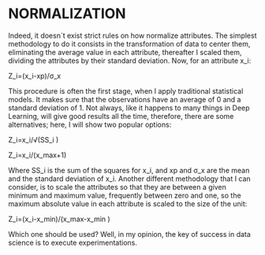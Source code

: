 # NORMALIZATION
Indeed, it doesn´t exist strict rules on how normalize attributes.  The simplest methodology to do it consists in the transformation of data to center them, eliminating the average value in each attribute, thereafter I scaled them, dividing the attributes by their standard deviation. Now, for an attribute x_i:

Z_i=(x_i-xp)/σ_x 

This procedure is often the first stage, when I apply traditional statistical models. It makes sure that the observations have an average of 0 and a standard deviation of 1. Not always, like it happens to many things in Deep Learning, will give good results all the time, therefore, there are some alternatives; here, I will show two popular options:

Z_i=x_i/√(SS_i )

Z_i=x_i/(x_max+1)

Where SS_i is the sum of the squares for x_i, and xp and σ_x are the mean and the standard deviation of x_i. Another different methodology that I can consider, is to scale the attributes so that they are between a given minimum and maximum value, frequently between zero and one, so the maximum absolute value in each attribute is scaled to the size of the unit:

Z_i=(x_i-x_min)/(x_max-x_min )

Which one should be used? Well, in my opinion, the key of success in data science is to execute experimentations.
